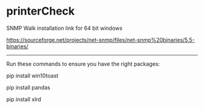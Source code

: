 # printerCheck

SNMP Walk installation link for 64 bit windows

https://sourceforge.net/projects/net-snmp/files/net-snmp%20binaries/5.5-binaries/

-------------------------------------------------------------------------------

Run these commands to ensure you have the right packages:


pip install win10toast

pip install pandas

pip install xlrd
